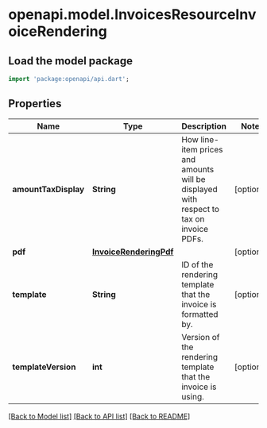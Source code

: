 # openapi.model.InvoicesResourceInvoiceRendering

## Load the model package
```dart
import 'package:openapi/api.dart';
```

## Properties
Name | Type | Description | Notes
------------ | ------------- | ------------- | -------------
**amountTaxDisplay** | **String** | How line-item prices and amounts will be displayed with respect to tax on invoice PDFs. | [optional] 
**pdf** | [**InvoiceRenderingPdf**](InvoiceRenderingPdf.md) |  | [optional] 
**template** | **String** | ID of the rendering template that the invoice is formatted by. | [optional] 
**templateVersion** | **int** | Version of the rendering template that the invoice is using. | [optional] 

[[Back to Model list]](../README.md#documentation-for-models) [[Back to API list]](../README.md#documentation-for-api-endpoints) [[Back to README]](../README.md)


